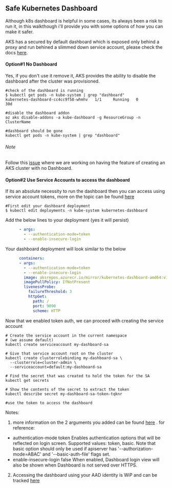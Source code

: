 ## Safe Kubernetes Dashboard
Although k8s dashboard is helpful in some cases, its always been a risk to run it, in this walkthough i'll provide you with some options of how you can make it safer. 

AKS has a secured by default dashboard which is exposed only behind a proxy and run behined a slimmed down service account, please check the docs [here](https://docs.microsoft.com/en-us/azure/aks/kubernetes-dashboard).

#### Option#1 No Dashboard
Yes, if you don't use it remove it, AKS provides the ability to disable the dashboard after the cluster was provisioned.

```shell
#check of the dashboard is running
$ kubectl get pods -n kube-system | grep "dashboard"
kubernetes-dashboard-cc4cc9f58-whmhv   1/1     Running   0          30d

#disable the dashboard addon
az aks disable-addons -a kube-dashboard -g ResourceGroup -n ClusterName

#dashboard should be gone 
kubectl get pods -n kube-system | grep "dashboard"

```

###### Note 
Follow this [issue](https://github.com/Azure/AKS/issues/1074) where we are working on having the  feature of creating an AKS cluster with no Dashboard. 

#### Option#2 Use Service Accounts to access the dashboard
If its an absolute necessity to run the dashboard then you can access using service account tokens, more on the topic can be found [here](https://github.com/kubernetes/dashboard/blob/master/docs/user/access-control/creating-sample-user.md
)

```shell
#First edit your dashboard deployment
$ kubectl edit deployments -n kube-system kubernetes-dashboard
```

Add the below lines to your deployment (yes it will persist)
```yaml
      - args:
        - --authentication-mode=token
        - --enable-insecure-login
```

Your dashboard deployment  will look similar to the below
```yaml
      containers:
      - args:
        - --authentication-mode=token
        - --enable-insecure-login
        image: aksrepos.azurecr.io/mirror/kubernetes-dashboard-amd64:v1.10.1
        imagePullPolicy: IfNotPresent
        livenessProbe:
          failureThreshold: 3
          httpGet:
            path: /
            port: 9090
            scheme: HTTP
```

Now that we enabled token auth, we can proceed with creating the service account
```shell
# Create the service account in the current namespace 
# (we assume default)
kubectl create serviceaccount my-dashboard-sa

# Give that service account root on the cluster
kubectl create clusterrolebinding my-dashboard-sa \
  --clusterrole=cluster-admin \
  --serviceaccount=default:my-dashboard-sa

# Find the secret that was created to hold the token for the SA
kubectl get secrets

# Show the contents of the secret to extract the token
kubectl describe secret my-dashboard-sa-token-tqknr

#use the token to access the dashboard
```

Notes:
1. more information on the 2 arguments you added can be found [here](https://github.com/kubernetes/dashboard/blob/master/docs/common/dashboard-arguments.md
) . for reference:
* authentication-mode	token	Enables authentication options that will be reflected on login screen. Supported values: token, basic. Note that basic option should only be used if apiserver has '--authorization-mode=ABAC' and '--basic-auth-file' flags set.
* enable-insecure-login	false	When enabled, Dashboard login view will also be shown when Dashboard is not served over HTTPS.

2. Accessing the dashboard using your AAD identity is WiP and can be tracked [here](https://github.com/MicrosoftDocs/azure-docs/issues/23789)